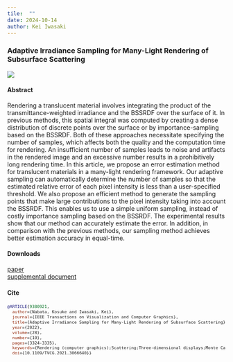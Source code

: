 ```yaml
---
tile:  ""
date: 2024-10-14
author: Kei Iwasaki
---
```

<script src="https://kit.fontawesome.com/429fe8bdbc.js" crossorigin="anonymous"></script>

### Adaptive Irradiance Sampling for Many-Light Rendering of Subsurface Scattering
<img src="../img/tvcg2021.jpg">

#### Abstract
Rendering a translucent material involves integrating the product of the transmittance-weighted irradiance and the BSSRDF over the surface of it. In previous methods, this spatial integral was computed by creating a dense distribution of discrete points over the surface or by importance-sampling based on the BSSRDF. Both of these approaches necessitate specifying the number of samples, which affects both the quality and the computation time for rendering. An insufficient number of samples leads to noise and artifacts in the rendered image and an excessive number results in a prohibitively long rendering time. In this article, we propose an error estimation method for translucent materials in a many-light rendering framework. Our adaptive sampling can automatically determine the number of samples so that the estimated relative error of each pixel intensity is less than a user-specified threshold. We also propose an efficient method to generate the sampling points that make large contributions to the pixel intensity taking into account the BSSRDF. This enables us to use a simple uniform sampling, instead of costly importance sampling based on the BSSRDF. The experimental results show that our method can accurately estimate the error. In addition, in comparison with the previous methods, our sampling method achieves better estimation accuracy in equal-time.

#### Downloads
<i class="fa-solid fa-file-pdf"></i> <a href="../pdf/tvcg2021.pdf">paper</a> <br>
<i class="fa-solid fa-file-pdf"></i> <a href="">supplemental document</a> <br>

#### Cite
<span style="font-size:80%;">

``` bibtex
@ARTICLE{9380921,
  author={Nabata, Kosuke and Iwasaki, Kei},
  journal={IEEE Transactions on Visualization and Computer Graphics}, 
  title={Adaptive Irradiance Sampling for Many-Light Rendering of Subsurface Scattering}, 
  year={2022},
  volume={28},
  number={10},
  pages={3324-3335},
  keywords={Rendering (computer graphics);Scattering;Three-dimensional displays;Monte Carlo methods;Sampling methods;Error analysis;Tuning;Subsurface scattering;BSSRDF;adaptive sampling;many-lights},
  doi={10.1109/TVCG.2021.3066640}}
```

</span>

